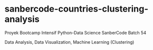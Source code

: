 # sanbercode-countries-clustering-analysis

Proyek Bootcamp Intensif Python-Data Science SanberCode Batch 54

Data Analysis, Data Visualization, Machine Learning (Clustering)
